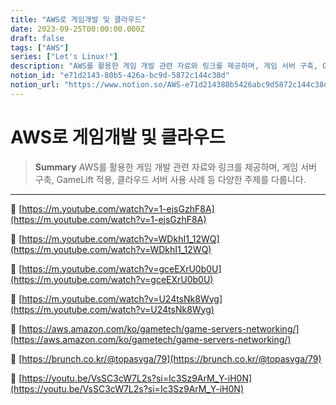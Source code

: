```yaml
---
title: "AWS로 게임개발 및 클라우드"
date: 2023-09-25T00:00:00.000Z
draft: false
tags: ["AWS"]
series: ["Let's Linux!"]
description: "AWS를 활용한 게임 개발 관련 자료와 링크를 제공하며, 게임 서버 구축, GameLift 적용, 클라우드 서버 사용 사례 등 다양한 주제를 다룹니다."
notion_id: "e71d2143-80b5-426a-bc9d-5872c144c38d"
notion_url: "https://www.notion.so/AWS-e71d214380b5426abc9d5872c144c38d"
---
```


# AWS로 게임개발 및 클라우드

> **Summary**
> AWS를 활용한 게임 개발 관련 자료와 링크를 제공하며, 게임 서버 구축, GameLift 적용, 클라우드 서버 사용 사례 등 다양한 주제를 다룹니다.

---

🔗 [https://m.youtube.com/watch?v=1-ejsGzhF8A](https://m.youtube.com/watch?v=1-ejsGzhF8A)

🔗 [https://m.youtube.com/watch?v=WDkhI1_12WQ](https://m.youtube.com/watch?v=WDkhI1_12WQ)

🔗 [https://m.youtube.com/watch?v=gceEXrU0b0U](https://m.youtube.com/watch?v=gceEXrU0b0U)

🔗 [https://m.youtube.com/watch?v=U24tsNk8Wyg](https://m.youtube.com/watch?v=U24tsNk8Wyg)

🔗 [https://aws.amazon.com/ko/gametech/game-servers-networking/](https://aws.amazon.com/ko/gametech/game-servers-networking/)

🔗 [https://brunch.co.kr/@topasvga/79](https://brunch.co.kr/@topasvga/79)

🔗 [https://youtu.be/VsSC3cW7L2s?si=Ic3Sz9ArM_Y-iH0N](https://youtu.be/VsSC3cW7L2s?si=Ic3Sz9ArM_Y-iH0N)

